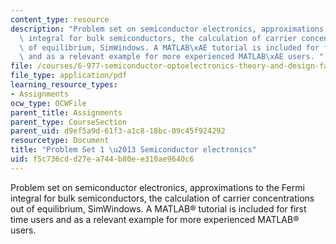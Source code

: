 ```yaml
---
content_type: resource
description: "Problem set on semiconductor electronics, approximations to the Fermi\
  \ integral for bulk semiconductors, the calculation of carrier concentrations out\
  \ of equilibrium, SimWindows. A MATLAB\xAE tutorial is included for first time users\
  \ and as a relevant example for more experienced MATLAB\xAE users. "
file: /courses/6-977-semiconductor-optoelectronics-theory-and-design-fall-2002/f5c736cdd27ea744b80ee310ae9640c6_ps1b.pdf
file_type: application/pdf
learning_resource_types:
- Assignments
ocw_type: OCWFile
parent_title: Assignments
parent_type: CourseSection
parent_uid: d9ef5a9d-61f3-a1c8-18bc-09c45f924292
resourcetype: Document
title: "Problem Set 1 \u2013 Semiconductor electronics"
uid: f5c736cd-d27e-a744-b80e-e310ae9640c6
---
```

Problem set on semiconductor electronics, approximations to the Fermi integral for bulk semiconductors, the calculation of carrier concentrations out of equilibrium, SimWindows. A MATLAB® tutorial is included for first time users and as a relevant example for more experienced MATLAB® users. 

